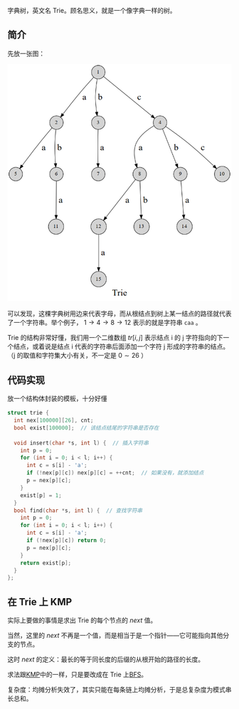 字典树，英文名 Trie。顾名思义，就是一个像字典一样的树。

## 简介

先放一张图：

![trie1](./images/trie1.png)

可以发现，这棵字典树用边来代表字母，而从根结点到树上某一结点的路径就代表了一个字符串。举个例子， $1\to4\to 8\to 12$ 表示的就是字符串 `caa` 。

Trie 的结构非常好懂，我们用一个二维数组 $tr[i,j]$ 表示结点 i 的 j 字符指向的下一个结点，或着说是结点 i 代表的字符串后面添加一个字符 j 形成的字符串的结点。（j 的取值和字符集大小有关，不一定是 $0\sim 26$ ）

## 代码实现

放一个结构体封装的模板，十分好懂

```cpp
struct trie {
  int nex[100000][26], cnt;
  bool exist[100000];  // 该结点结尾的字符串是否存在

  void insert(char *s, int l) {  // 插入字符串
    int p = 0;
    for (int i = 0; i < l; i++) {
      int c = s[i] - 'a';
      if (!nex[p][c]) nex[p][c] = ++cnt;  // 如果没有，就添加结点
      p = nex[p][c];
    }
    exist[p] = 1;
  }
  bool find(char *s, int l) {  // 查找字符串
    int p = 0;
    for (int i = 0; i < l; i++) {
      int c = s[i] - 'a';
      if (!nex[p][c]) return 0;
      p = nex[p][c];
    }
    return exist[p];
  }
};
```

## 在 Trie 上 KMP

实际上要做的事情是求出 Trie 的每个节点的 $next$ 值。

当然，这里的 $next$ 不再是一个值，而是相当于是一个指针——它可能指向其他分支的节点。

这时 $next$ 的定义：最长的等于同长度的后缀的从根开始的路径的长度。

求法跟[KMP](/string/prefix-function/#knuth-morris-pratt)中的一样，只是要改成在 Trie 上[BFS](/search/bfs)。

复杂度：均摊分析失效了，其实只能在每条链上均摊分析，于是总复杂度为模式串长总和。
